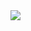 
<img src="https://res.cloudinary.com/rulez-new-media/image/upload/c_fill,h_300,w_800,f_auto,q_auto/backgrounds/IMG_1240_g4eflt.jpg" />
